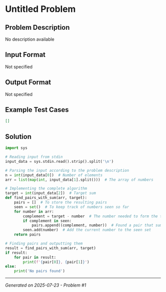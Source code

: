 # Untitled Problem

## Problem Description
No description available

## Input Format
Not specified

## Output Format
Not specified

## Example Test Cases
```json
[]
```

## Solution
```python
import sys

# Reading input from stdin
input_data = sys.stdin.read().strip().split('\n')

# Parsing the input according to the problem description
n = int(input_data[0])  # Number of elements
arr = list(map(int, input_data[1].split()))  # The array of numbers

# Implementing the complete algorithm
target = int(input_data[2])  # Target sum
def find_pairs_with_sum(arr, target):
    pairs = []  # To store the resulting pairs
    seen = set()  # To keep track of numbers seen so far
    for number in arr:
        complement = target - number  # The number needed to form the target sum
        if complement in seen:
            pairs.append((complement, number))  # Found a pair that sums to target
        seen.add(number)  # Add the current number to the seen set
    return pairs

# Finding pairs and outputting them
result = find_pairs_with_sum(arr, target)
if result:
    for pair in result:
        print(f'{pair[0]}, {pair[1]}')
else:
    print('No pairs found')
```

---
*Generated on 2025-07-23 - Problem #1*
